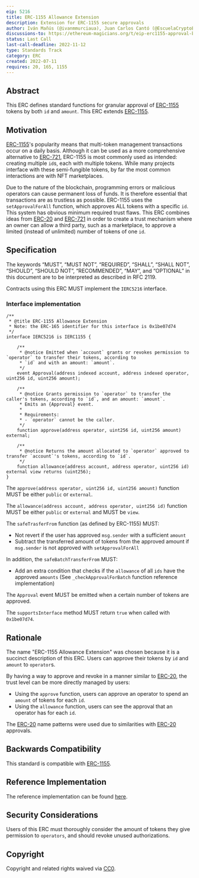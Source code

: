 ```yaml
---
eip: 5216
title: ERC-1155 Allowance Extension
description: Extension for ERC-1155 secure approvals
author: Iván Mañús (@ivanmmurciaua), Juan Carlos Cantó (@EscuelaCryptoES)
discussions-to: https://ethereum-magicians.org/t/eip-erc1155-approval-by-amount/9898
status: Last Call
last-call-deadline: 2022-11-12
type: Standards Track
category: ERC
created: 2022-07-11
requires: 20, 165, 1155
---
```


## Abstract

This ERC defines standard functions for granular approval of [ERC-1155](./eip-1155.md) tokens by both `id` and `amount`. This ERC extends [ERC-1155](./eip-1155.md).

## Motivation

[ERC-1155](./eip-1155.md)'s popularity means that multi-token management transactions occur on a daily basis. Although it can be used as a more comprehensive alternative to [ERC-721](./eip-721.md), ERC-1155 is most commonly used as intended: creating multiple `id`s, each with multiple tokens. While many projects interface with these semi-fungible tokens, by far the most common interactions are with NFT marketplaces.

Due to the nature of the blockchain, programming errors or malicious operators can cause permanent loss of funds. It is therefore essential that transactions are as trustless as possible. ERC-1155 uses the `setApprovalForAll` function, which approves ALL tokens with a specific `id`. This system has obvious minimum required trust flaws. This ERC combines ideas from [ERC-20](./eip-20.md) and [ERC-721](./eip-721.md) in order to create a trust mechanism where an owner can allow a third party, such as a marketplace, to approve a limited (instead of unlimited) number of tokens of one `id`.

## Specification

The keywords “MUST”, “MUST NOT”, “REQUIRED”, “SHALL”, “SHALL NOT”, “SHOULD”, “SHOULD NOT”, “RECOMMENDED”, “MAY”, and “OPTIONAL” in this document are to be interpreted as described in RFC 2119.

Contracts using this ERC MUST implement the `IERC5216` interface.

### Interface implementation

```solidity
/**
 * @title ERC-1155 Allowance Extension
 * Note: the ERC-165 identifier for this interface is 0x1be07d74
 */
interface IERC5216 is IERC1155 {

    /**
     * @notice Emitted when `account` grants or revokes permission to `operator` to transfer their tokens, according to
     * `id` and with an amount: `amount`.
     */
    event Approval(address indexed account, address indexed operator, uint256 id, uint256 amount);

    /**
     * @notice Grants permission to `operator` to transfer the caller's tokens, according to `id`, and an amount: `amount`.
     * Emits an {Approval} event.
     *
     * Requirements:
     * - `operator` cannot be the caller.
     */
    function approve(address operator, uint256 id, uint256 amount) external;

    /**
     * @notice Returns the amount allocated to `operator` approved to transfer `account`'s tokens, according to `id`.
     */
    function allowance(address account, address operator, uint256 id) external view returns (uint256);
}
```

The `approve(address operator, uint256 id, uint256 amount)` function MUST be either `public` or `external`.

The `allowance(address account, address operator, uint256 id)` function MUST be either `public` or `external` and MUST be `view`.

The `safeTrasferFrom` function (as defined by ERC-1155) MUST:

- Not revert if the user has approved `msg.sender` with a sufficient `amount`
- Subtract the transferred amount of tokens from the approved amount if `msg.sender` is not approved with `setApprovalForAll`

In addition, the `safeBatchTransferFrom` MUST:

- Add an extra condition that checks if the `allowance` of all `ids` have the approved `amounts` (See `_checkApprovalForBatch` function reference implementation)

The `Approval` event MUST be emitted when a certain number of tokens are approved.

The `supportsInterface` method MUST return `true` when called with `0x1be07d74`.

## Rationale

The name "ERC-1155 Allowance Extension" was chosen because it is a succinct description of this ERC. Users can approve their tokens by `id` and `amount` to `operator`s.

By having a way to approve and revoke in a manner similar to [ERC-20](./eip-20.md), the trust level can be more directly managed by users:

- Using the `approve` function, users can approve an operator to spend an `amount` of tokens for each `id`.
- Using the `allowance` function, users can see the approval that an operator has for each `id`.

The [ERC-20](./eip-20.md) name patterns were used due to similarities with [ERC-20](./eip-20.md) approvals.

## Backwards Compatibility

This standard is compatible with [ERC-1155](./eip-1155.md).

## Reference Implementation

The reference implementation can be found [here](../assets/eip-5216/ERC5216.sol).

## Security Considerations

Users of this ERC must thoroughly consider the amount of tokens they give permission to `operators`, and should revoke unused authorizations.

## Copyright

Copyright and related rights waived via [CC0](../LICENSE.md).

